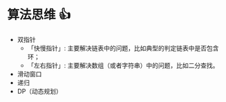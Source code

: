 # 算法思维 :+1:

- 双指针
  - 「快慢指针」: 主要解决链表中的问题，比如典型的判定链表中是否包含环；
  - 「左右指针」: 主要解决数组（或者字符串）中的问题，比如二分查找。
- 滑动窗口
- 递归
- DP（动态规划）

